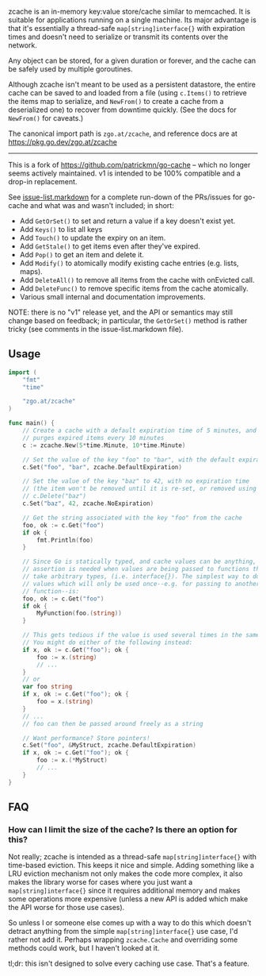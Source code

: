 zcache is an in-memory key:value store/cache similar to memcached. It is
suitable for applications running on a single machine. Its major advantage is
that it's essentially a thread-safe `map[string]interface{}` with expiration
times and doesn't need to serialize or transmit its contents over the network.

Any object can be stored, for a given duration or forever, and the cache can be
safely used by multiple goroutines.

Although zcache isn't meant to be used as a persistent datastore, the entire
cache can be saved to and loaded from a file (using `c.Items()` to retrieve the
items map to serialize, and `NewFrom()` to create a cache from a deserialized
one) to recover from downtime quickly. (See the docs for `NewFrom()` for
caveats.)

The canonical import path is `zgo.at/zcache`, and reference docs are at
https://pkg.go.dev/zgo.at/zcache

---

This is a fork of https://github.com/patrickmn/go-cache – which no longer seems
actively maintained. v1 is intended to be 100% compatible and a drop-in
replacement.

See [issue-list.markdown](/issue-list.markdown) for a complete run-down of the
PRs/issues for go-cache and what was and wasn't included; in short:

- Add `GetOrSet()` to set and return a value if a key doesn't exist yet.
- Add `Keys()` to list all keys
- Add `Touch()` to update the expiry on an item.
- Add `GetStale()` to get items even after they've expired.
- Add `Pop()` to get an item and delete it.
- Add `Modify()` to atomically modify existing cache entries (e.g. lists, maps).
- Add `DeleteAll()` to remove all items from the cache with onEvicted call.
- Add `DeleteFunc()` to remove specific items from the cache atomically.
- Various small internal and documentation improvements.

NOTE: there is no "v1" release yet, and the API or semantics may still change
based on feedback; in particular, the `GetOrSet()` method is rather tricky (see
comments in the issue-list.markdown file).


Usage
-----

```go
import (
    "fmt"
    "time"

    "zgo.at/zcache"
)

func main() {
    // Create a cache with a default expiration time of 5 minutes, and which
    // purges expired items every 10 minutes
    c := zcache.New(5*time.Minute, 10*time.Minute)

    // Set the value of the key "foo" to "bar", with the default expiration time
    c.Set("foo", "bar", zcache.DefaultExpiration)

    // Set the value of the key "baz" to 42, with no expiration time
    // (the item won't be removed until it is re-set, or removed using
    // c.Delete("baz")
    c.Set("baz", 42, zcache.NoExpiration)

    // Get the string associated with the key "foo" from the cache
    foo, ok := c.Get("foo")
    if ok {
        fmt.Println(foo)
    }

    // Since Go is statically typed, and cache values can be anything, type
    // assertion is needed when values are being passed to functions that don't
    // take arbitrary types, (i.e. interface{}). The simplest way to do this for
    // values which will only be used once--e.g. for passing to another
    // function--is:
    foo, ok := c.Get("foo")
    if ok {
        MyFunction(foo.(string))
    }

    // This gets tedious if the value is used several times in the same function.
    // You might do either of the following instead:
    if x, ok := c.Get("foo"); ok {
        foo := x.(string)
        // ...
    }
    // or
    var foo string
    if x, ok := c.Get("foo"); ok {
        foo = x.(string)
    }
    // ...
    // foo can then be passed around freely as a string

    // Want performance? Store pointers!
    c.Set("foo", &MyStruct, zcache.DefaultExpiration)
    if x, ok := c.Get("foo"); ok {
        foo := x.(*MyStruct)
        // ...
    }
}
```

FAQ
---

### How can I limit the size of the cache? Is there an option for this?

Not really; zcache is intended as a thread-safe `map[string]interface{}` with
time-based eviction. This keeps it nice and simple. Adding something like a LRU
eviction mechanism not only makes the code more complex, it also makes the
library worse for cases where you just want a `map[string]interface{}` since it
requires additional memory and makes some operations more expensive (unless a
new API is added which make the API worse for those use cases).

So unless I or someone else comes up with a way to do this which doesn't detract
anything from the simple `map[string]interface{}` use case, I'd rather not add
it. Perhaps wrapping `zcache.Cache` and overriding some methods could work, but
I haven't looked at it.

tl;dr: this isn't designed to solve every caching use case. That's a feature.
